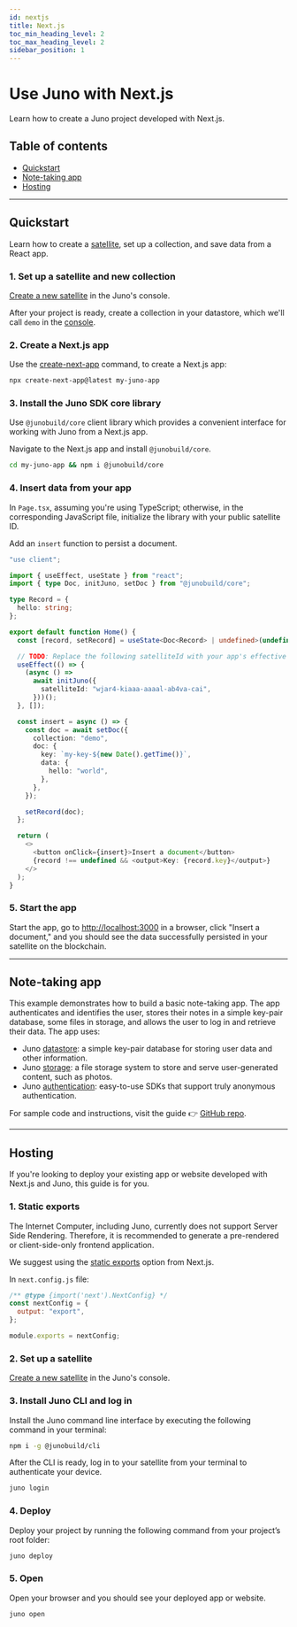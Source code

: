 ```yaml
---
id: nextjs
title: Next.js
toc_min_heading_level: 2
toc_max_heading_level: 2
sidebar_position: 1
---
```


# Use Juno with Next.js

Learn how to create a Juno project developed with Next.js.

## Table of contents

- [Quickstart](#quickstart)
- [Note-taking app](#note-taking-app)
- [Hosting](#hosting)

---

## Quickstart

Learn how to create a [satellite], set up a collection, and save data from a React app.

### 1. Set up a satellite and new collection

[Create a new satellite](../add-juno-to-an-app/create-a-satellite.md) in the Juno's console.

After your project is ready, create a collection in your datastore, which we'll call `demo` in the [console](https://console.juno.build).

### 2. Create a Next.js app

Use the [create-next-app](https://nextjs.org/docs/pages/api-reference/create-next-app) command, to create a Next.js app:

```bash
npx create-next-app@latest my-juno-app
```

### 3. Install the Juno SDK core library

Use `@junobuild/core` client library which provides a convenient interface for working with Juno from a Next.js app.

Navigate to the Next.js app and install `@junobuild/core`.

```bash
cd my-juno-app && npm i @junobuild/core
```

### 4. Insert data from your app

In `Page.tsx`, assuming you're using TypeScript; otherwise, in the corresponding JavaScript file, initialize the library with your public satellite ID.

Add an `insert` function to persist a document.

```typescript
"use client";

import { useEffect, useState } from "react";
import { type Doc, initJuno, setDoc } from "@junobuild/core";

type Record = {
  hello: string;
};

export default function Home() {
  const [record, setRecord] = useState<Doc<Record> | undefined>(undefined);

  // TODO: Replace the following satelliteId with your app's effective satellite ID.
  useEffect(() => {
    (async () =>
      await initJuno({
        satelliteId: "wjar4-kiaaa-aaaal-ab4va-cai",
      }))();
  }, []);

  const insert = async () => {
    const doc = await setDoc({
      collection: "demo",
      doc: {
        key: `my-key-${new Date().getTime()}`,
        data: {
          hello: "world",
        },
      },
    });

    setRecord(doc);
  };

  return (
    <>
      <button onClick={insert}>Insert a document</button>
      {record !== undefined && <output>Key: {record.key}</output>}
    </>
  );
}
```

### 5. Start the app

Start the app, go to [http://localhost:3000](http://localhost:3000) in a browser, click "Insert a document," and you should see the data successfully persisted in your satellite on the blockchain.

---

## Note-taking app

This example demonstrates how to build a basic note-taking app. The app authenticates and identifies the user, stores their notes in a simple key-pair database, some files in storage, and allows the user to log in and retrieve their data. The app uses:

- Juno [datastore](../build/datastore.md): a simple key-pair database for storing user data and other information.
- Juno [storage](../build/storage.md): a file storage system to store and serve user-generated content, such as photos.
- Juno [authentication](../build/authentication.md): easy-to-use SDKs that support truly anonymous authentication.

For sample code and instructions, visit the guide 👉 [GitHub repo](https://github.com/junobuild/examples/tree/main/next/diary).

---

## Hosting

If you're looking to deploy your existing app or website developed with Next.js and Juno, this guide is for you.

### 1. Static exports

The Internet Computer, including Juno, currently does not support Server Side Rendering. Therefore, it is recommended to generate a pre-rendered or client-side-only frontend application.

We suggest using the [static exports](https://nextjs.org/docs/pages/building-your-application/deploying/static-exports) option from Next.js.

In `next.config.js` file:

```javascript
/** @type {import('next').NextConfig} */
const nextConfig = {
  output: "export",
};

module.exports = nextConfig;
```

### 2. Set up a satellite

[Create a new satellite](../add-juno-to-an-app/create-a-satellite.md) in the Juno's console.

### 3. Install Juno CLI and log in

Install the Juno command line interface by executing the following command in your terminal:

```bash
npm i -g @junobuild/cli
```

After the CLI is ready, log in to your satellite from your terminal to authenticate your device.

```bash
juno login
```

### 4. Deploy

Deploy your project by running the following command from your project’s root folder:

```bash
juno deploy
```

### 5. Open

Open your browser and you should see your deployed app or website.

```bash
juno open
```

[satellite]: ../terminology.md#satellite
